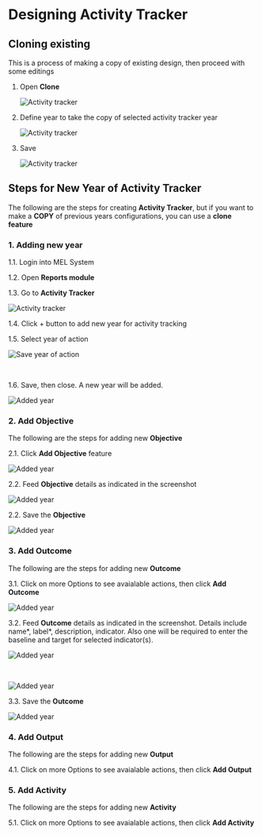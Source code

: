 # Designing Activity Tracker

## Cloning existing

This is a process of making a copy of existing design, then proceed with some editings

1. Open <b>Clone</b>

   ![Activity tracker](/img/activity-tracker/clone_button.png)

2. Define year to take the copy of selected activity tracker year

   ![Activity tracker](/img/activity-tracker/cloning.png)

3. Save

   ![Activity tracker](/img/activity-tracker/copy_of_2021.png)

## Steps for New Year of Activity Tracker

The following are the steps for creating <b>Activity Tracker</b>, but if you want to make a <b>COPY</b> of previous years configurations, you can use a <b>clone feature</b>

### 1. Adding new year

1.1. Login into MEL System

1.2. Open <b>Reports module</b>

1.3. Go to <b>Activity Tracker</b>
<br/>

![Activity tracker](/img/activity-tracker/opened_activity_tracker.png)
<br/>

1.4. Click + button to add new year for activity tracking

1.5. Select year of action
<br/>

![Save year of action](/img/activity-tracker/save_selected_year.png)

<br />

1.6. Save, then close. A new year will be added.

![Added year](/img/activity-tracker/added_year.png)

### 2. Add Objective

The following are the steps for adding new <b>Objective</b>

2.1. Click <b>Add Objective</b> feature

![Added year](/img/activity-tracker/add_objective_button.png)

2.2. Feed <b>Objective</b> details as indicated in the screenshot

![Added year](/img/activity-tracker/objective_data.png)

2.2. Save the <b>Objective</b>

![Added year](/img/activity-tracker/added_objective.png)

### 3. Add Outcome

The following are the steps for adding new <b>Outcome</b>

3.1. Click on more Options to see avaialable actions, then click <b>Add Outcome</b>

![Added year](/img/activity-tracker/open_add_outcome.png)

3.2. Feed <b>Outcome</b> details as indicated in the screenshot. Details include name*, label*, description, indicator. Also one will be required to enter the baseline and target for selected indicator(s).

![Added year](/img/activity-tracker/adding_outcome.png)

<br />

![Added year](/img/activity-tracker/define_baseline_and_target.png)

3.3. Save the <b>Outcome</b>

![Added year](/img/activity-tracker/saved_outcome.png)

### 4. Add Output

The following are the steps for adding new <b>Output</b>

4.1. Click on more Options to see avaialable actions, then click <b>Add Output</b>

### 5. Add Activity

The following are the steps for adding new <b>Activity</b>

5.1. Click on more Options to see avaialable actions, then click <b>Add Activity</b>

